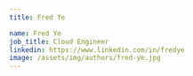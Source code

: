 ```yaml
---
title: Fred Ye

name: Fred Ye
job_title: Cloud Engineer
linkedin: https://www.linkedin.com/in/fredye
image: /assets/img/authors/fred-ye.jpg
---
```

